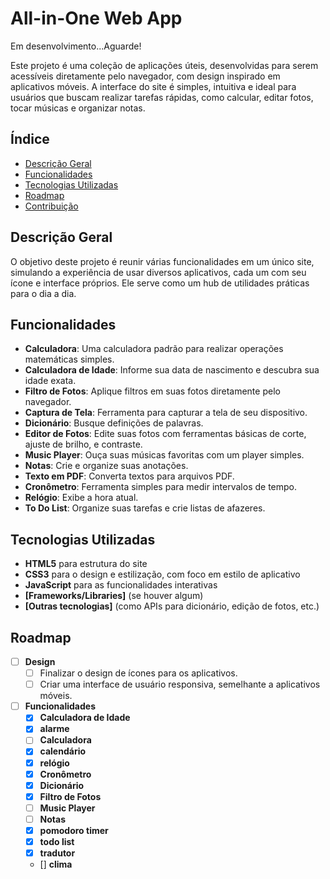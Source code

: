 # All-in-One Web App
Em desenvolvimento...Aguarde!

Este projeto é uma coleção de aplicações úteis, desenvolvidas para serem acessíveis diretamente pelo navegador, com design inspirado em aplicativos móveis. A interface do site é simples, intuitiva e ideal para usuários que buscam realizar tarefas rápidas, como calcular, editar fotos, tocar músicas e organizar notas.

## Índice

- [Descrição Geral](#descrição-geral)
- [Funcionalidades](#funcionalidades)
- [Tecnologias Utilizadas](#tecnologias-utilizadas)
- [Roadmap](#roadmap)
- [Contribuição](#contribuição)


## Descrição Geral

O objetivo deste projeto é reunir várias funcionalidades em um único site, simulando a experiência de usar diversos aplicativos, cada um com seu ícone e interface próprios. Ele serve como um hub de utilidades práticas para o dia a dia.

## Funcionalidades

- **Calculadora**: Uma calculadora padrão para realizar operações matemáticas simples.
- **Calculadora de Idade**: Informe sua data de nascimento e descubra sua idade exata.
- **Filtro de Fotos**: Aplique filtros em suas fotos diretamente pelo navegador.
- **Captura de Tela**: Ferramenta para capturar a tela de seu dispositivo.
- **Dicionário**: Busque definições de palavras.
- **Editor de Fotos**: Edite suas fotos com ferramentas básicas de corte, ajuste de brilho, e contraste.
- **Music Player**: Ouça suas músicas favoritas com um player simples.
- **Notas**: Crie e organize suas anotações.
- **Texto em PDF**: Converta textos para arquivos PDF.
- **Cronômetro**: Ferramenta simples para medir intervalos de tempo.
- **Relógio**: Exibe a hora atual.
- **To Do List**: Organize suas tarefas e crie listas de afazeres.

## Tecnologias Utilizadas

- **HTML5** para estrutura do site
- **CSS3** para o design e estilização, com foco em estilo de aplicativo
- **JavaScript** para as funcionalidades interativas
- **[Frameworks/Libraries]** (se houver algum)
- **[Outras tecnologias]** (como APIs para dicionário, edição de fotos, etc.)

## Roadmap

- [ ] **Design**
  - [ ] Finalizar o design de ícones para os aplicativos.
  - [ ] Criar uma interface de usuário responsiva, semelhante a aplicativos móveis.
  
- [ ] **Funcionalidades**
  - [x] **Calculadora de Idade**
  - [x] **alarme**
  - [ ] **Calculadora**
  - [x] **calendário**
  - [x] **relógio**
  - [x] **Cronômetro**
  - [x] **Dicionário**
  - [x] **Filtro de Fotos**
  - [ ] **Music Player**
  - [ ] **Notas**
  - [x] **pomodoro timer**
  - [x] **todo list**
  - [x] **tradutor**
  - [] **clima**
